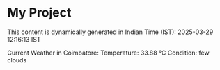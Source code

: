 # My Project

This content is dynamically generated in Indian Time (IST): 2025-03-29 12:16:13 IST


Current Weather in Coimbatore:
Temperature: 33.88 °C
Condition: few clouds
